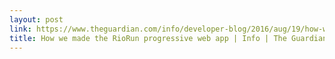 ```yaml
---
layout: post
link: https://www.theguardian.com/info/developer-blog/2016/aug/19/how-we-made-the-riorun-progressive-web-app
title: How we made the RioRun progressive web app | Info | The Guardian
---
```

